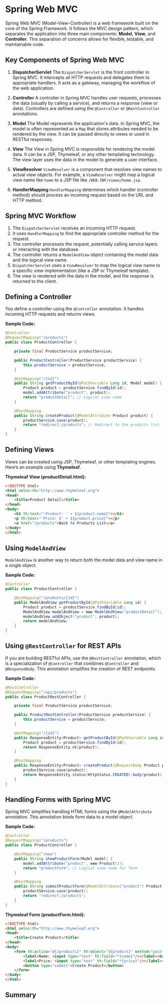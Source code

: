 # Spring Web MVC

Spring Web MVC (Model-View-Controller) is a web framework built on the core of the Spring Framework. It follows the MVC design pattern, which separates the application into three main components: **Model**, **View**, and **Controller**. This separation of concerns allows for flexible, testable, and maintainable code.

## Key Components of Spring Web MVC

1. **DispatcherServlet**
   The `DispatcherServlet` is the front controller in Spring MVC. It intercepts all HTTP requests and delegates them to appropriate handlers. It acts as a gateway, managing the workflow of the web application.

2. **Controller**
   A controller in Spring MVC handles user requests, processes the data (usually by calling a service), and returns a response (view or data). Controllers are defined using the `@Controller` or `@RestController` annotations.

3. **Model**
   The Model represents the application's data. In Spring MVC, the model is often represented as a `Map` that stores attributes needed to be rendered by the view. It can be passed directly to views or used in RESTful responses.

4. **View**
   The View in Spring MVC is responsible for rendering the model data. It can be a JSP, Thymeleaf, or any other templating technology. The view layer uses the data in the model to generate a user interface.

5. **ViewResolver**
   `ViewResolver` is a component that resolves view names to actual view objects. For example, a `ViewResolver` might map a logical view name like `home` to a JSP file like `/WEB-INF/views/home.jsp`.

6. **HandlerMapping**
   `HandlerMapping` determines which handler (controller method) should process an incoming request based on the URL and HTTP method.

## Spring MVC Workflow

1. The `DispatcherServlet` receives an incoming HTTP request.
2. It uses `HandlerMapping` to find the appropriate controller method for the request.
3. The controller processes the request, potentially calling service layers or interacting with the database.
4. The controller returns a `ModelAndView` object containing the model data and the logical view name.
5. `DispatcherServlet` uses a `ViewResolver` to map the logical view name to a specific view implementation (like a JSP or Thymeleaf template).
6. The view is rendered with the data in the model, and the response is returned to the client.

## Defining a Controller

You define a controller using the `@Controller` annotation. It handles incoming HTTP requests and returns views.

**Sample Code:**
```java
@Controller
@RequestMapping("/products")
public class ProductController {

    private final ProductService productService;

    public ProductController(ProductService productService) {
        this.productService = productService;
    }

    @GetMapping("/{id}")
    public String getProductById(@PathVariable Long id, Model model) {
        Product product = productService.findById(id);
        model.addAttribute("product", product);
        return "productDetail"; // Logical view name
    }

    @PostMapping
    public String createProduct(@ModelAttribute Product product) {
        productService.save(product);
        return "redirect:/products"; // Redirect to the products list
    }
}
```

## Defining Views

Views can be created using JSP, Thymeleaf, or other templating engines. Here’s an example using **Thymeleaf**.

**Thymeleaf View (productDetail.html):**
```html
<!DOCTYPE html>
<html xmlns:th="http://www.thymeleaf.org">
<head>
    <title>Product Detail</title>
</head>
<body>
    <h1 th:text="'Product: ' + ${product.name}"></h1>
    <p th:text="'Price: $' + ${product.price}"></p>
    <a href="/products">Back to Products List</a>
</body>
</html>
```

## Using `ModelAndView`

`ModelAndView` is another way to return both the model data and view name in a single object.

**Sample Code:**
```java
@Controller
public class ProductController {

    @GetMapping("/products/{id}")
    public ModelAndView getProductById(@PathVariable Long id) {
        Product product = productService.findById(id);
        ModelAndView modelAndView = new ModelAndView("productDetail");
        modelAndView.addObject("product", product);
        return modelAndView;
    }
}
```

## Using `@RestController` for REST APIs

If you are building RESTful APIs, use the `@RestController` annotation, which is a specialization of `@Controller` that combines `@Controller` and `@ResponseBody`. This annotation simplifies the creation of REST endpoints.

**Sample Code:**
```java
@RestController
@RequestMapping("/api/products")
public class ProductRestController {

    private final ProductService productService;

    public ProductRestController(ProductService productService) {
        this.productService = productService;
    }

    @GetMapping("/{id}")
    public ResponseEntity<Product> getProductById(@PathVariable Long id) {
        Product product = productService.findById(id);
        return ResponseEntity.ok(product);
    }

    @PostMapping
    public ResponseEntity<Product> createProduct(@RequestBody Product product) {
        productService.save(product);
        return ResponseEntity.status(HttpStatus.CREATED).body(product);
    }
}
```

## Handling Forms with Spring MVC

Spring MVC simplifies handling HTML forms using the `@ModelAttribute` annotation. This annotation binds form data to a model object.

**Sample Code:**
```java
@Controller
@RequestMapping("/products")
public class ProductController {

    @GetMapping("/new")
    public String showProductForm(Model model) {
        model.addAttribute("product", new Product());
        return "productForm"; // Logical view name for form
    }

    @PostMapping
    public String submitProductForm(@ModelAttribute("product") Product product) {
        productService.save(product);
        return "redirect:/products";
    }
}
```

**Thymeleaf Form (productForm.html):**
```html
<!DOCTYPE html>
<html xmlns:th="http://www.thymeleaf.org">
<head>
    <title>Create Product</title>
</head>
<body>
    <form th:action="@{/products}" th:object="${product}" method="post">
        <label>Name: <input type="text" th:field="*{name}"/></label><br/>
        <label>Price: <input type="text" th:field="*{price}"/></label><br/>
        <button type="submit">Create Product</button>
    </form>
</body>
</html>
```

## Summary